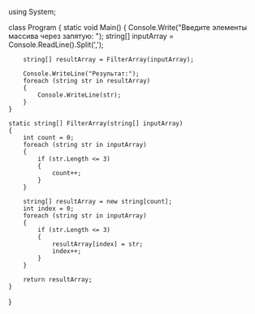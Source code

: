 using System;

class Program
{
    static void Main()
    {
        Console.Write("Введите элементы массива через запятую: ");
        string[] inputArray = Console.ReadLine().Split(',');

        string[] resultArray = FilterArray(inputArray);

        Console.WriteLine("Результат:");
        foreach (string str in resultArray)
        {
            Console.WriteLine(str);
        }
    }

    static string[] FilterArray(string[] inputArray)
    {
        int count = 0;
        foreach (string str in inputArray)
        {
            if (str.Length <= 3)
            {
                count++;
            }
        }

        string[] resultArray = new string[count];
        int index = 0;
        foreach (string str in inputArray)
        {
            if (str.Length <= 3)
            {
                resultArray[index] = str;
                index++;
            }
        }

        return resultArray;
    }
}
